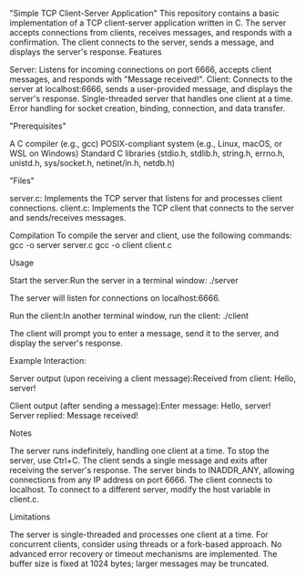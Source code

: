 "Simple TCP Client-Server Application"
This repository contains a basic implementation of a TCP client-server application written in C.
The server accepts connections from clients, receives messages, and responds with a confirmation. 
The client connects to the server, sends a message, and displays the server's response.
Features

Server: Listens for incoming connections on port 6666, accepts client messages, and responds with "Message received!".
Client: Connects to the server at localhost:6666, sends a user-provided message, and displays the server's response.
Single-threaded server that handles one client at a time.
Error handling for socket creation, binding, connection, and data transfer.

"Prerequisites"

A C compiler (e.g., gcc)
POSIX-compliant system (e.g., Linux, macOS, or WSL on Windows)
Standard C libraries (stdio.h, stdlib.h, string.h, errno.h, unistd.h, sys/socket.h, netinet/in.h, netdb.h)

"Files"

server.c: Implements the TCP server that listens for and processes client connections.
client.c: Implements the TCP client that connects to the server and sends/receives messages.

Compilation
To compile the server and client, use the following commands:
gcc -o server server.c
gcc -o client client.c

Usage

Start the server:Run the server in a terminal window:
./server

The server will listen for connections on localhost:6666.

Run the client:In another terminal window, run the client:
./client

The client will prompt you to enter a message, send it to the server, and display the server's response.

Example Interaction:

Server output (upon receiving a client message):Received from client: Hello, server!


Client output (after sending a message):Enter message: Hello, server!
Server replied: Message received!

Notes

The server runs indefinitely, handling one client at a time. To stop the server, use Ctrl+C.
The client sends a single message and exits after receiving the server's response.
The server binds to INADDR_ANY, allowing connections from any IP address on port 6666.
The client connects to localhost. To connect to a different server, modify the host variable in client.c.

Limitations

The server is single-threaded and processes one client at a time. For concurrent clients, consider using threads or a fork-based approach.
No advanced error recovery or timeout mechanisms are implemented.
The buffer size is fixed at 1024 bytes; larger messages may be truncated.
